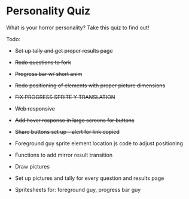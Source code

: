 # Personality Quiz
What is your horror personality? Take this quiz to find out!

Todo:
- ~~Set up tally and get proper results page~~
- ~~Redo questions to fork~~
- ~~Progress bar w/ short anim~~
- ~~Redo positioning of elements with proper picture dimensions~~
- ~~FIX PROGRESS SPRITE Y TRANSLATION~~
- ~~Web responsive~~
- ~~Add hover response in large screens for buttons~~
- ~~Share buttons set up - alert for link copied~~
- Foreground guy sprite element location js code to adjust positioning
- Functions to add mirror result transition

- Draw pictures
- Set up pictures and tally for every question and results page
- Spritesheets for: foreground guy, progress bar guy